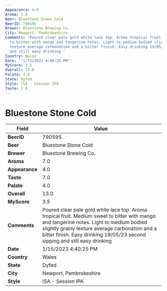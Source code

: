 ```yaml
---
Appearance: 4.0
Aroma: 7.0
Beer: Bluestone Stone Cold
BeerID: 790595
Brewer: Bluestone Brewing Co.
City: Newport, Pembrokeshire
Comments: 'Poured clear pale gold white lace top. Aroma tropical fruit. Medium sweet
  to bitter with mango and tangerine notes. Light to medium bodied slightly grainy
  texture average carbonation and a bitter finish. Easy drinking 19/05/23 second sipping
  and still easy drinking '
Country: Wales
Date: '"1/15/2023 4:40:25 PM"'
MyScore: 3.5
Overall: 13.0
Palate: 4.0
State: Dyfed
Style: ISA - Session IPA
Taste: 7.0
---
```


# Bluestone Stone Cold

| Field         | Value |
|---------------|-------|
| **BeerID** | 790595 |
| **Beer** | Bluestone Stone Cold |
| **Brewer** | Bluestone Brewing Co. |
| **Aroma** | 7.0 |
| **Appearance** | 4.0 |
| **Taste** | 7.0 |
| **Palate** | 4.0 |
| **Overall** | 13.0 |
| **MyScore** | 3.5 |
| **Comments** | Poured clear pale gold white lace top. Aroma tropical fruit. Medium sweet to bitter with mango and tangerine notes. Light to medium bodied slightly grainy texture average carbonation and a bitter finish. Easy drinking 19/05/23 second sipping and still easy drinking  |
| **Date** | 1/15/2023 4:40:25 PM |
| **Country** | Wales |
| **State** | Dyfed |
| **City** | Newport, Pembrokeshire |
| **Style** | ISA - Session IPA |
